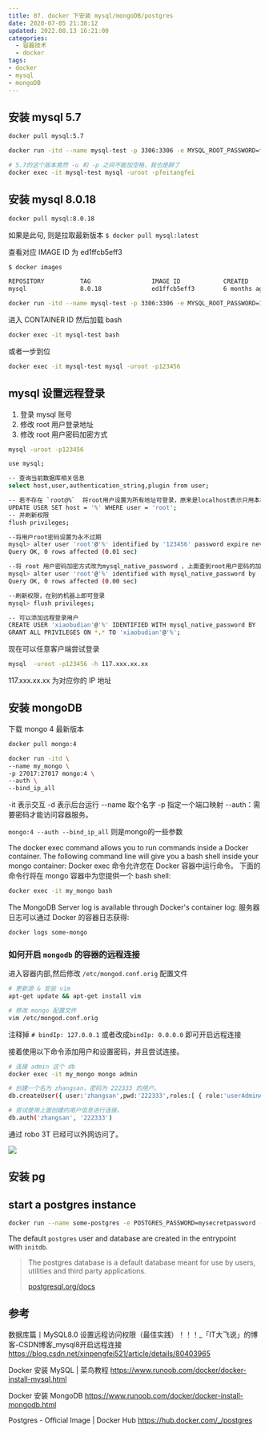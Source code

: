 ```yaml
---
title: 07. docker 下安装 mysql/mongoDB/postgres
date: 2020-07-05 21:38:12
updated: 2022.08.13 16:21:00
categories:
  - 容器技术
  - docker
tags:
- docker
- mysql
- mongoDB
---
```


## 安装 mysql 5.7

```sh
docker pull mysql:5.7

docker run -itd --name mysql-test -p 3306:3306 -e MYSQL_ROOT_PASSWORD=feitangfei mysql:5.7

# 5.7的这个版本竟然 -u 和 -p 之间不能加空格，我也是醉了
docker exec -it mysql-test mysql -uroot -pfeitangfei
```

## 安装 mysql 8.0.18

```sh
docker pull mysql:8.0.18
```

如果是此句, 则是拉取最新版本 `$ docker pull mysql:latest`

查看对应 IMAGE ID 为 ed1ffcb5eff3

```sh
$ docker images

REPOSITORY          TAG                 IMAGE ID            CREATED             SIZE
mysql               8.0.18              ed1ffcb5eff3        6 months ago        456MB
```

```sh
docker run -itd --name mysql-test -p 3306:3306 -e MYSQL_ROOT_PASSWORD=123456 ed1ffcb5eff3
```

进入 CONTAINER ID 然后加载 bash

```sh
docker exec -it mysql-test bash
```

或者一步到位

```sh
docker exec -it mysql-test mysql -uroot -p123456
```

## mysql 设置远程登录

1. 登录 mysql 账号
2. 修改 root 用户登录地址
3. 修改 root 用户密码加密方式

```sh
mysql -uroot -p123456

use mysql;

-- 查询当前数据库相关信息
select host,user,authentication_string,plugin from user;

-- 若不存在 `root@%`  将root用户设置为所有地址可登录，原来是localhost表示只用本机可登录
UPDATE USER SET host = '%' WHERE user = 'root';
-- 并刷新权限
flush privileges;

--将用户root密码设置为永不过期
mysql> alter user 'root'@'%' identified by '123456' password expire never;
Query OK, 0 rows affected (0.01 sec)

--将 root 用户密码加密方式改为mysql_native_password ，上面查到root用户密码的加密方式为caching_sha2_password
mysql> alter user 'root'@'%' identified with mysql_native_password by '123456';
Query OK, 0 rows affected (0.00 sec)

--刷新权限，在别的机器上即可登录
mysql> flush privileges;
```

```sh
-- 可以添加远程登录用户
CREATE USER 'xiaobudian'@'%' IDENTIFIED WITH mysql_native_password BY '123456';
GRANT ALL PRIVILEGES ON *.* TO 'xiaobudian'@'%';
```

现在可以任意客户端尝试登录

```sh
mysql  -uroot -p123456 -h 117.xxx.xx.xx
```

117.xxx.xx.xx 为对应你的 IP 地址

## 安装 mongoDB

下载 mongo 4 最新版本

```sh
docker pull mongo:4
```

```sh
docker run -itd \
--name my_mongo \
-p 27017:27017 mongo:4 \
--auth \
--bind_ip_all
```

-it 表示交互
-d 表示后台运行
--name 取个名字
-p 指定一个端口映射
--auth：需要密码才能访问容器服务。

`mongo:4 --auth --bind_ip_all` 则是mongo的一些参数

The docker exec command allows you to run commands inside a Docker container. The following command line will give you a bash shell inside your mongo container:
Docker exec 命令允许您在 Docker 容器中运行命令。 下面的命令行将在 mongo 容器中为您提供一个 bash shell:

```sh
docker exec -it my_mongo bash
```

The MongoDB Server log is available through Docker's container log:
服务器日志可以通过 Docker 的容器日志获得:

```sh
docker logs some-mongo
```

### 如何开启 `mongodb` 的容器的远程连接

进入容器内部,然后修改 `/etc/mongod.conf.orig` 配置文件

```sh
# 更新源 & 安装 vim
apt-get update && apt-get install vim

# 修改 mongo 配置文件
vim /etc/mongod.conf.orig
```

注释掉 `# bindIp: 127.0.0.1` 或者改成`bindIp: 0.0.0.0` 即可开启远程连接

接着使用以下命令添加用户和设置密码，并且尝试连接。

```sh
# 连接 admin 这个 db
docker exec -it my_mongo mongo admin

# 创建一个名为 zhangsan，密码为 222333 的用户。
db.createUser({ user:'zhangsan',pwd:'222333',roles:[ { role:'userAdminAnyDatabase', db: 'admin'}]});

# 尝试使用上面创建的用户信息进行连接。
db.auth('zhangsan', '222333')
```

通过 robo 3T 已经可以外网访问了。

![](https://upload-images.jianshu.io/upload_images/1662509-8e77b88e133fefaa.png?imageMogr2/auto-orient/strip%7CimageView2/2/w/1240)

## 安装 pg

## start a postgres instance

```sh
docker run --name some-postgres -e POSTGRES_PASSWORD=mysecretpassword -d postgres
```

The default `postgres` user and database are created in the entrypoint with `initdb`.

> The postgres database is a default database meant for use by users, utilities and third party applications.
>
> [postgresql.org/docs](http://www.postgresql.org/docs/9.5/interactive/app-initdb.html)

## 参考

数据库篇丨MySQL8.0 设置远程访问权限（最佳实践）！！！_「IT大飞说」的博客-CSDN博客_mysql8开启远程连接
<https://blog.csdn.net/xinpengfei521/article/details/80403965>

Docker 安装 MySQL | 菜鸟教程
<https://www.runoob.com/docker/docker-install-mysql.html>

Docker 安装 MongoDB
<https://www.runoob.com/docker/docker-install-mongodb.html>

Postgres - Official Image | Docker Hub
<https://hub.docker.com/_/postgres>
